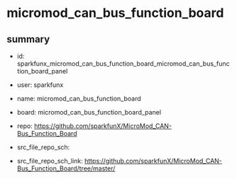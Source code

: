 # micromod_can_bus_function_board
 
## summary 
* id: sparkfunx_micromod_can_bus_function_board_micromod_can_bus_function_board_panel
* user: sparkfunx
* name: micromod_can_bus_function_board
* board: micromod_can_bus_function_board_panel
* repo: https://github.com/sparkfunX/MicroMod_CAN-Bus_Function_Board



* src_file_repo_sch: 
* src_file_repo_sch_link: https://github.com/sparkfunX/MicroMod_CAN-Bus_Function_Board/tree/master/






